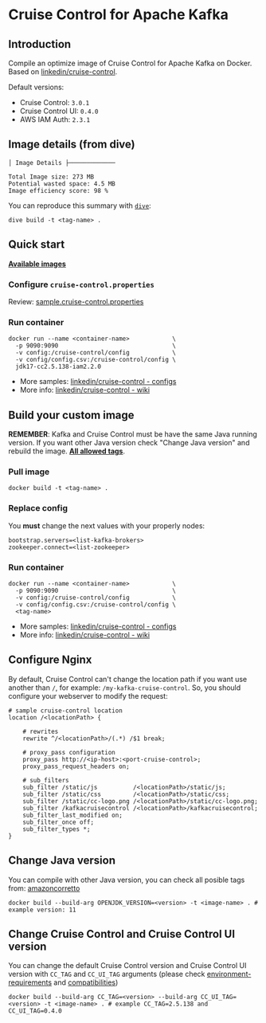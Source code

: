 # Cruise Control for Apache Kafka

## Introduction

Compile an optimize image of Cruise Control for Apache Kafka on Docker. Based on [linkedin/cruise-control](https://github.com/linkedin/cruise-control).

Default versions:

* Cruise Control: `3.0.1`
* Cruise Control UI: `0.4.0`
* AWS IAM Auth: `2.3.1`

## Image details (from dive)

```text
│ Image Details ├─────────────

Total Image size: 273 MB
Potential wasted space: 4.5 MB
Image efficiency score: 98 %
```

You can reproduce this summary with [`dive`](https://github.com/wagoodman/dive):

```command
dive build -t <tag-name> .
```

## Quick start

[**Available images**](https://hub.docker.com/r/devopsiaci/cruise-control/tags)

### Configure `cruise-control.properties`

Review: [sample.cruise-control.properties](./config/cruisecontrol.properties)

### Run container

```command
docker run --name <container-name>            \
  -p 9090:9090                                \
  -v config:/cruise-control/config            \
  -v config/config.csv:/cruise-control/config \
  jdk17-cc2.5.138-iam2.2.0
```

* More samples: [linkedin/cruise-control - configs](https://github.com/linkedin/cruise-control/tree/2.5.138/config)
* More info: [linkedin/cruise-control - wiki](https://github.com/linkedin/cruise-control/wiki/)

## Build your custom image

**REMEMBER**: Kafka and Cruise Control must be have the same Java running version. If you want other Java version check "Change Java version" and rebuild the image. [**All allowed tags**](https://hub.docker.com/r/devopsiaci/cruise-control/tags).

### Pull image

```command
docker build -t <tag-name> .
```

### Replace config

You **must** change the next values with your properly nodes:

```console
bootstrap.servers=<list-kafka-brokers>
zookeeper.connect=<list-zookeeper>
```

### Run container

```command
docker run --name <container-name>            \
  -p 9090:9090                                \
  -v config:/cruise-control/config            \
  -v config/config.csv:/cruise-control/config \
  <tag-name>
```

* More samples: [linkedin/cruise-control - configs](https://github.com/linkedin/cruise-control/tree/2.5.138/config)
* More info: [linkedin/cruise-control - wiki](https://github.com/linkedin/cruise-control/wiki/)

## Configure Nginx

By default, Cruise Control can't change the location path if you want use another than `/`, for example: `/my-kafka-cruise-control`. So, you should configure your webserver to modify the request:

```command
# sample cruise-control location
location /<locationPath> {

    # rewrites
    rewrite ^/<locationPath>/(.*) /$1 break;

    # proxy_pass configuration
    proxy_pass http://<ip-host>:<port-cruise-control>;
    proxy_pass_request_headers on;

    # sub_filters
    sub_filter /static/js          /<locationPath>/static/js;
    sub_filter /static/css         /<locationPath>/static/css;
    sub_filter /static/cc-logo.png /<locationPath>/static/cc-logo.png;
    sub_filter /kafkacruisecontrol /<locationPath>/kafkacruisecontrol;
    sub_filter_last_modified on;
    sub_filter_once off;
    sub_filter_types *;
}
```

## Change Java version

You can compile with other Java version, you can check all posible tags from: [amazoncorretto](https://hub.docker.com/_/amazoncorretto/tags)

```command
docker build --build-arg OPENJDK_VERSION=<version> -t <image-name> . # example version: 11
```

## Change Cruise Control and Cruise Control UI version

You can change the default Cruise Control version and Cruise Control UI version with `CC_TAG` and `CC_UI_TAG` arguments (please check [environment-requirements](https://github.com/linkedin/cruise-control#environment-requirements) and [compatibilities](https://github.com/linkedin/cruise-control#known-compatibility-issues))

```command
docker build --build-arg CC_TAG=<version> --build-arg CC_UI_TAG=<version> -t <image-name> . # example CC_TAG=2.5.138 and CC_UI_TAG=0.4.0
```
